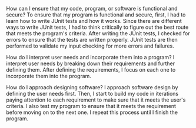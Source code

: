 How can I ensure that my code, program, or software is functional and secure?
To ensure that my program is functional and secure, first, I had to learn how to write JUnit tests and how it works. Since there are different ways to write JUnit tests, 
I had to think critically to figure out the best route that meets the program's criteria. After writing the JUnit tests, I checked for errors to ensure that the tests are written properly. JUnit tests are then performed to validate my input checking for more errors and failures. 

How do I interpret user needs and incorporate them into a program?
I interpret user needs by breaking down their requirements and further defining them. After defining the requirements, I focus on each one to incorporate them into the program. 

How do I approach designing software?
I approach software design by defining the user needs first. Then, I start to build my code in iterations paying attention to each requirement to make sure that it meets the user's criteria. I also test my program to ensure that it meets the requirement before moving on to the next one. I repeat this process until I finish the program. 
